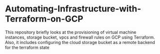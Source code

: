 # Automating-Infrastructure-with-Terraform-on-GCP
This repository briefly looks at the provisioning of virtual machine instances, storage bucket, vpcs and firewall rules on GCP using Terraform. Also, it includes configuring the cloud storage bucket as a remote backend for the terraform state
